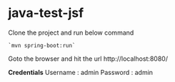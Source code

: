 # java-test-jsf

Clone the project and run below command

    `mvn spring-boot:run`

Goto the browser and hit the url  http://localhost:8080/

**Credentials**
Username : admin
Password : admin